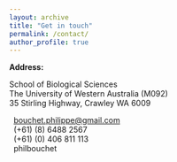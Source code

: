 ```yaml
---
layout: archive
title: "Get in touch"
permalink: /contact/
author_profile: true
---
```


<p><strong>Address:</strong></p>
<p class="address"><i class="far fa-building"></i> School of Biological Sciences<br>
The University of Western Australia (M092)<br>
35 Stirling Highway, Crawley WA 6009</p>


<p class="phoneemail"><i class="far fa-envelope-open"></i>&nbsp;&nbsp;<a href="mailto:bouchet.philippe@gmail.com">bouchet.philippe@gmail.com</a><br>
<i class="fas fa-phone"></i>&nbsp;&nbsp;(+61) (8) 6488 2567<br>
<i class="fas fa-mobile-alt"></i>&nbsp;&nbsp;(+61) (0) 406 811 113<br>
<i class="fab fa-skype"></i>&nbsp;&nbsp;philbouchet</p>
